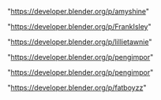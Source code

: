 "https://developer.blender.org/p/amyshine"

"https://developer.blender.org/p/FrankIsley"

"https://developer.blender.org/p/lillietawnie"

"https://developer.blender.org/p/pengimpor"

 
"https://developer.blender.org/p/pengimpor"


"https://developer.blender.org/p/fatboyzz"


 
